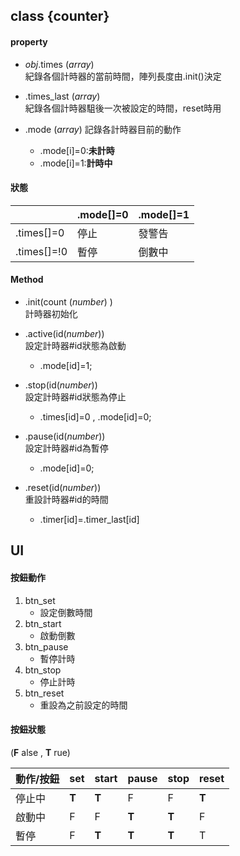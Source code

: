 
## class {counter}
#### property
* _obj_.times
(_array_)   
    紀錄各個計時器的當前時間，陣列長度由.init()決定

* .times_last 
(_array_)   
    紀錄各個計時器駔後一次被設定的時間，reset時用

* .mode
(_array_)
記錄各計時器目前的動作
    * .mode[i]=0:**未計時**     
    * .mode[i]=1:**計時中**     

#### 狀態

 ` `| .mode[]=0 | .mode[]=1
---------|----------|---------
 .times[]=0 | 停止 | 發警告
 .times[]=!0 | 暫停 | 倒數中


#### Method
* .init(count (_number_) )      
    計時器初始化   

* .active(id(_number_))      
    設定計時器#id狀態為啟動       
    * .mode[id]=1;

* .stop(id(_number_))     
    設定計時器#id狀態為停止       
    * .times[id]=0 , .mode[id]=0;

* .pause(id(_number_))        
    設定計時器#id為暫停     
    * .mode[id]=0;

* .reset(id(_number_))        
    重設計時器#id的時間     
    * .timer[id]=.timer_last[id]


## UI
#### 按鈕動作
1. btn_set   
    * 設定倒數時間
1. btn_start
    * 啟動倒數   
1. btn_pause
    * 暫停計時
1. btn_stop
    * 停止計時
1. btn_reset
    * 重設為之前設定的時間

#### 按鈕狀態
(**F** alse , **T** rue)

動作/按鈕 | set | start | pause | stop | reset  
-| -| -| -| -| -|
 停止中 | **T** | **T** | F | F | **T**
 啟動中 | F | F | **T** | **T** | F
 暫停 | F | **T** | **T** | **T** | T